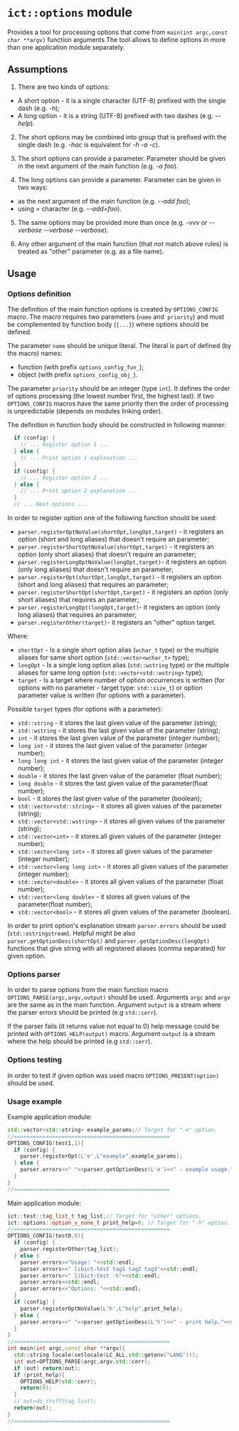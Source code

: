 # `ict::options` module

Provides a tool for processing options that come from `main(int argc,const char **argv)` 
 function arguments.The tool allows to define options in more than one application module 
 separately.

## Assumptions

1. There are two kinds of options:
* A short option - it is a single character (UTF-8) prefixed with the single dash (e.g. *-h*);
* A long option - it is a string (UTF-8) prefixed with two dashes (e.g. *--help*).

2. The short options may be combined into group that is prefixed with the single dash 
  (e.g. *-hac* is equivalent for *-h -a -c*).

3. The short options can provide a parameter. Parameter should be given in the next 
  argument of the main function (e.g. *-a foo*).

4. The long options can provide a parameter. Parameter can be given in two ways:
* as the next argument of the main function (e.g. *--add foo*);
* using *=* character (e.g. *--add=foo*).

5. The same options may be provided more than once (e.g. *-vvv* or *--verbose --verbose --verbose*).

6. Any other argument of the main function (that not match above rules) is treated 
 as "other" parameter (e.g. as a file name).

## Usage

### Options definition

The definition of the main function options is created by `OPTIONS_CONFIG` macro.
 The macro requires two parameters (`name` and` priority`) and must be complemented 
 by function body (`{...}`) where options should be defined. 

The parameter `name` should be unique literal. The literal is part of defined (by the macro) names:
* function (with prefix `options_config_fun_`);
* object (with prefix `options_config_obj_`).

The parameter `priority` should be an integer (type `int`). 
 It defines the order of options processing (the lowest number first, the highest last).
 If two `OPTIONS_CONFIG` macros have the same priority then the order of processing 
 is unpredictable (depends on modules linking order).

The definition in function body should be constructed in following manner:
```c++
  if (config) {
    // ... Register option 1 ...
  } else {
    // ... Print option 1 explanation ...
  }
  if (config) {
    // ... Register option 2 ...
  } else {
    // ... Print option 2 explanation ...
  }
  // ... Next options ...
```

In order to register option one of the following function should be used:
* `parser.registerOptNoValue(shortOpt,longOpt,target)` - it registers 
  an option (short and long aliases) that doesn't require an parameter;
* `parser.registerShortOptNoValue(shortOpt,target)` - it registers 
  an option (only short aliases) that doesn't require an parameter;
* `parser.registerLongOptNoValue(longOpt,target)`- it registers 
  an option (only long aliases) that doesn't require an parameter;
* `parser.registerOpt(shortOpt,longOpt,target)` - it registers 
  an option (short and long aliases) that requires an parameter;
* `parser.registerShortOpt(shortOpt,target)` - it registers 
  an option (only short aliases) that requires an parameter;
* `parser.registerLongOpt(longOpt,target)`- it registers 
  an option (only long aliases) that requires an parameter;
* `parser.registerOther(target)`- it registers an "other" option target.

Where:
* `shortOpt` - Is a single short option alias (`wchar_t` type) or 
  the multiple aliases for same short option (`std::vector<wchar_t>` type);
* `longOpt` - Is a single long option alias (`std::wstring` type) or 
  the multiple aliases for same long option (`std::vector<std::wstring>` type);
* `target` - Is a target where number of option occurrences is written 
  (for options with no parameter - target type: `std::size_t`) 
  or option parameter value is written (for options with a parameter).

Possible `target` types (for options with a parameter):
* `std::string` - it stores the last given value of the parameter (string);
* `std::wstring` - it stores the last given value of the parameter (string);
* `int` - it stores the last given value of the parameter (integer number);
* `long int` - it stores the last given value of the parameter (integer number);
* `long long int` - it stores the last given value of the parameter (integer number);
* `double` - it stores the last given value of the parameter (float number);
* `long double` - it stores the last given value of the parameter(float number);
* `bool` - it stores the last given value of the parameter (boolean);
* `std::vector<std::string>` - it stores all given values of the parameter (string);
* `std::vector<std::wstring>` - it stores all given values of the parameter (string);
* `std::vector<int>` - it stores all given values of the parameter (integer number);
* `std::vector<long int>` - it stores all given values of the parameter (integer number);
* `std::vector<long long int>` - it stores all given values of the parameter (integer number);
* `std::vector<double>` - it stores all given values of the parameter (float number);
* `std::vector<long double>` - it stores all given values of the parameter(float number);
* `std::vector<bool>` - it stores all given values of the parameter (boolean).


In order to print option's explanation stream `parser.errors` should be used (`std::ostringstream`).
  Helpful might be also `parser.getOptionDesc(shortOpt)` and `parser.getOptionDesc(longOpt)` functions
  that give string with all registered aliases (comma separated) for given option.

### Options parser

In order to parse options from the main function macro `OPTIONS_PARSE(argc,argv,output)` should be used.
Arguments `argc` and `argv` are the same as in the main function. Argument `output` is a stream where 
the parser errors should be printed (e.g `std::cerr`).

If the parser fails (it returns value not equal to 0) help message could be printed with `OPTIONS_HELP(output)`
macro. Argument `output` is a stream where the help should be printed (e.g `std::cerr`).

### Options testing

In order to test if given option was used macro `OPTIONS_PRESENT(option)` should be used.

### Usage example

Example application module:
```c++
std::vector<std::string> example_params;// Target for "-e" option.
//=================================================
OPTIONS_CONFIG(test1,1){
  if (config) {
    parser.registerOpt(L'e',L"example",example_params);
  } else {
    parser.errors<<" "<<parser.getOptionDesc(L'e')<<" - example usage."<<std::endl;
  }
}
//=================================================
```

Main application module:
```c++
ict::test::tag_list_t tag_list;// Target for "other" options.
ict::options::option_v_none_t print_help=0; // Target for "-h" option.
//=================================================
OPTIONS_CONFIG(test0,0){
  if (config) {
    parser.registerOther(tag_list);
  } else {
    parser.errors<<"Usage: "<<std::endl;
    parser.errors<<" libict-test tag1 tag2 tag3"<<std::endl;
    parser.errors<<" libict-test -h"<<std::endl;
    parser.errors<<std::endl;
    parser.errors<<"Options: "<<std::endl;
  }
  if (config) {
    parser.registerOptNoValue(L'h',L"help",print_help);
  } else {
    parser.errors<<" "<<parser.getOptionDesc(L'h')<<" - print help."<<std::endl;
  }
}
//=================================================
int main(int argc,const char **argv){
  std::string locale(setlocale(LC_ALL,std::getenv("LANG")));
  int out=OPTIONS_PARSE(argc,argv,std::cerr);
  if (out) return(out);
  if (print_help){
    OPTIONS_HELP(std::cerr);
    return(0);
  }
  // out=do_stuff(tag_list);
  return(out);
}
//=================================================
```
